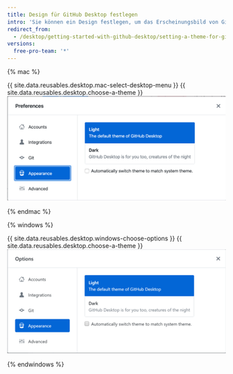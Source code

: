 ```yaml
---
title: Design für GitHub Desktop festlegen
intro: 'Sie können ein Design festlegen, um das Erscheinungsbild von GitHub-Desktop anzupassen.'
redirect_from:
  - /desktop/getting-started-with-github-desktop/setting-a-theme-for-github-desktop
versions:
  free-pro-team: '*'
---
```


{% mac %}

{{ site.data.reusables.desktop.mac-select-desktop-menu }}
{{ site.data.reusables.desktop.choose-a-theme }}
  ![Die Optionen für das „Theme“ (Design) auf der Registerkarte „Appearance“ (Erscheinungsbild) beim Mac](/assets/images/help/desktop/mac-appearance-tab-themes.png)

{% endmac %}

{% windows %}

{{ site.data.reusables.desktop.windows-choose-options }}
{{ site.data.reusables.desktop.choose-a-theme }}
  ![Die Optionen für das „Theme“ (Design) auf der Registerkarte „Appearance“ (Erscheinungsbild) bei Windows](/assets/images/help/desktop/windows-appearance-tab-themes.png)

{% endwindows %}
